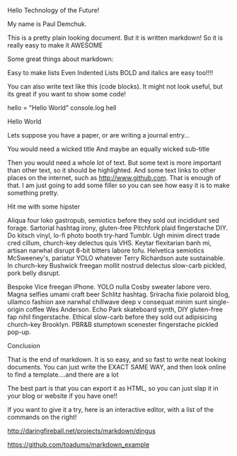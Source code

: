 <!-- Markdown - quick and dirty
<!--
<!-- Author: Paul Demchuk
<!-- Date: January 2014
<!--
<!-- 
<!-- Ok. Now the fun starts -->

Hello Technology of the Future!

My name is Paul Demchuk. 

This is a pretty plain looking document. But it is written markdown! So it is really easy to make it AWESOME

Some great things about markdown:

Easy to make lists
Even
Indented 
Lists
BOLD and
italics
are easy too!!!!

You can also write text like this (code blocks). It might not look useful, but its great if you want to show some code!


hello = "Hello World"
console.log hell

Hello World
 

Lets suppose you have a paper, or are writing a journal entry...

You would need a wicked title
And maybe an equally wicked sub-title

Then you would need a whole lot of text. But some text is more important than other text, so it should be highlighted. And some text links to other places on the internet, such as http://www.github.com. That is enough of that. I am just going to add some filler so you can see how easy it is to make something pretty.

Hit me with some hipster

Aliqua four loko gastropub, semiotics before they sold out incididunt sed forage. Sartorial hashtag irony, gluten-free Pitchfork plaid fingerstache DIY. Do kitsch vinyl, lo-fi photo booth try-hard Tumblr. Ugh minim direct trade cred cillum, church-key delectus quis VHS. Keytar flexitarian banh mi, artisan narwhal disrupt 8-bit bitters labore tofu. Helvetica semiotics McSweeney's, pariatur YOLO whatever Terry Richardson aute sustainable. In church-key Bushwick freegan mollit nostrud delectus slow-carb pickled, pork belly disrupt.

Bespoke Vice freegan iPhone. YOLO nulla Cosby sweater labore vero. Magna selfies umami craft beer Schlitz hashtag. Sriracha fixie polaroid blog, ullamco fashion axe narwhal chillwave deep v consequat minim sunt single-origin coffee Wes Anderson. Echo Park skateboard synth, DIY gluten-free fap nihil fingerstache. Ethical slow-carb before they sold out adipisicing church-key Brooklyn. PBR&B stumptown scenester fingerstache pickled pop-up.

Conclusion

That is the end of markdown. It is so easy, and so fast to write neat looking documents. You can just write the EXACT SAME WAY, and then look online to find a template....and there are a lot

The best part is that you can export it as HTML, so you can just slap it in your blog or website if you have one!!

If you want to give it a try, here is an interactive editor, with a list of the commands on the right!

http://daringfireball.net/projects/markdown/dingus

https://github.com/toadums/markdown_example